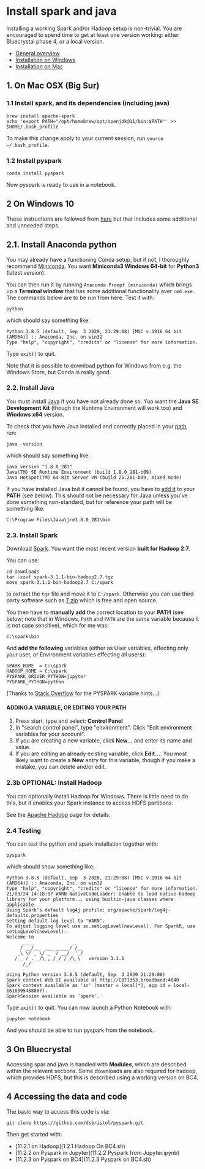 # Install spark and java

Installing a working Spark and/or Hadoop setup is non-trivial. You are encouraged to spend time to get at least one version working: either Bluecrystal phase 4, or a local version.

* [General overview](https://opensource.com/article/18/11/pyspark-jupyter-notebook)
* [Installation on Windows](https://naomi-fridman.medium.com/install-pyspark-to-run-on-jupyter-notebook-on-windows-4ec2009de21f)
* [Installation on Mac](https://medium.com/@roshinijohri/spark-with-jupyter-notebook-on-macos-2-0-0-and-higher-c61b971b5007)

## 1. On Mac OSX (Big Sur)

### 1.1 Install spark, and its dependencies (including java)
```
brew install apache-spark
echo 'export PATH="/opt/homebrew/opt/openjdk@11/bin:$PATH"' >> $HOME/.bash_profile
```

To make this change apply to your current session, run `source ~/.bash_profile`.

### 1.2 Install pyspark
```
conda install pyspark
```

Now pyspark is ready to use in a notebook.

## 2 On Windows 10

These instructions are followed from [here](https://naomi-fridman.medium.com/install-pyspark-to-run-on-jupyter-notebook-on-windows-4ec2009de21f) but that includes some additional and unneeded steps.

## 2.1. Install Anaconda python

You may already have a functioning Conda setup, but if not, I thoroughly recommend [Miniconda](https://docs.conda.io/en/latest/miniconda.html). You want **Miniconda3 Windows 64-bit** for **Python3** (latest version).

You can then run it by running `Anaconda Prompt (miniconda)` which brings up a **Terminal window** that has some additional functionality over `cmd.exe`.  The commands below are to be run from here.  Test it with:
```
python
```
which should say something like:
```
Python 3.8.5 (default, Sep  3 2020, 21:29:08) [MSC v.1916 64 bit (AMD64)] :: Anaconda, Inc. on win32
Type "help", "copyright", "credits" or "license" for more information.
```
Type `exit()` to quit.

Note that it is possible to download python for Windows from e.g. the Windows Store, but Conda is really good.

### 2.2. Install Java

You must install [Java](https://www.java.com/en/download/) if you have not already done so. Yuo want the **Java SE Development Kit** (though the Runtime Environment will work too) and  **Windows x64** version.

To check that you have Java installed and correctly placed in your [path](https://www.java.com/en/download/help/path.html), run:
```
java -version
```
which should say something like:
```
java version "1.8.0_281"
Java(TM) SE Runtime Environment (build 1.8.0_281-b09)
Java HotSpot(TM) 64-Bit Server VM (build 25.281-b09, mixed mode)
```

If you have installed Java but it cannot be found, you have to [add it](https://www.java.com/en/download/help/path.html) to your **PATH** (see below). This should not be necessary for Java unless you've done something non-standard, but for reference your path will be something like:
```
C:\Program Files\Java\jre1.8.0_281\bin
```

### 2.3. Install Spark

Download [Spark](http://spark.apache.org/downloads.html). You want the most recent version **built for Hadoop 2.7**.

You can use:
```
cd Downloads
tar -xzvf spark-3.1.1-bin-hadoop2.7.tgz
move spark-3.1.1-bin-hadoop2.7 C:/spark
```
to extract the `tgz` file and move it to `C:/spark`. Otherwise you can use third party software such as [7 zip](https://www.7-zip.org/) which is free and open source.

You then have to **manually add** the correct location to your **PATH** (see below; note that in Windows, `Path` and `PATH` are the same variable because it is not case sensitive), which for me was:
```
C:\spark\bin
```
And **add the following** variables (either as User variables, effecting only your user, or Environment variables effecting all users):
```
SPARK_HOME  = C:\spark
HADOOP_HOME = C:\spark
PYSPARK_DRIVER_PYTHON=jupyter
PYSPARK_PYTHON=python
```

(Thanks to [Stack Overflow](https://stackoverflow.com/questions/56213955/python-worker-failed-to-connect-back-in-pyspark-or-spark-version-2-3-1) for the PYSPARK variable hints...)

#### ADDING A VARIABLE, OR EDITING YOUR PATH

1. Press start, type and select: **Control Panel**
2. In "search control panel", type "environment". Click "Edit environment variables for your account".
3. If you are creating a new variable, click **New...** and enter its name and value.
4. If you are editing an already existing variable, click **Edit...**. You most likely want to create a **New** entry for this variable, though if you make a mistake, you can delete and/or edit.

### 2.3b OPTIONAL: Install Hadoop

You can optionally install Hadoop for Windows. There is little need to do this, but it enables your Spark instance to access HDFS partitions.

See the [Apache Hadoop](https://hadoop.apache.org/docs/stable/hadoop-project-dist/hadoop-common/SingleCluster.html) page for details.

### 2.4 Testing

You can test the python and spark installation together with:
```
pyspark
```
which should show something like:
```
Python 3.8.5 (default, Sep  3 2020, 21:29:08) [MSC v.1916 64 bit (AMD64)] :: Anaconda, Inc. on win32
Type "help", "copyright", "credits" or "license" for more information.
21/03/24 14:18:07 WARN NativeCodeLoader: Unable to load native-hadoop library for your platform... using builtin-java classes where applicable
Using Spark's default log4j profile: org/apache/spark/log4j-defaults.properties
Setting default log level to "WARN".
To adjust logging level use sc.setLogLevel(newLevel). For SparkR, use setLogLevel(newLevel).
Welcome to
      ____              __
     / __/__  ___ _____/ /__
    _\ \/ _ \/ _ `/ __/  '_/
   /__ / .__/\_,_/_/ /_/\_\   version 3.1.1
      /_/

Using Python version 3.8.5 (default, Sep  3 2020 21:29:08)
Spark context Web UI available at http://CB71353.broadband:4040
Spark context available as 'sc' (master = local[*], app id = local-1616595488807).
SparkSession available as 'spark'.
```
Type `exit()` to quit. You can now launch a Python Notebook with:
```
jupyter notebook
```
And you should be able to run pyspark from the notebook.


## 3 On Bluecrystal 

Accessing spar and java is handled with **Modules**, which are described within the relevent sections. Some downloads are also required for hadoop, which provides HDFS, but this is described using a working version on BC4.

## 4 Accessing the data and code

The basic way to access this code is via:

```{bash}
git clone https://github.com/dsbristol/pyspark.git
```

Then get started with:

* [11.2.1 on Hadoop](1.2.1 Hadoop On BC4.sh)
* [11.2.2 on Pyspark in Jupyter](11.2.2 Pyspark from Jupyter.ipynb)
* [11.2.3 on Pyspark on BC4](11.2.3 Pyspark on BC4.sh)

